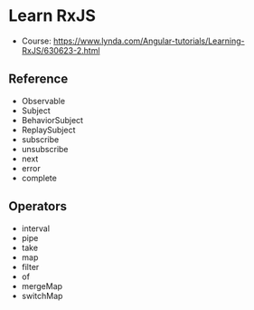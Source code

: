 # Learn RxJS

- Course: https://www.lynda.com/Angular-tutorials/Learning-RxJS/630623-2.html

## Reference
- Observable
- Subject
- BehaviorSubject
- ReplaySubject
- subscribe
- unsubscribe
- next
- error
- complete

## Operators
- interval
- pipe
- take
- map
- filter
- of
- mergeMap
- switchMap
